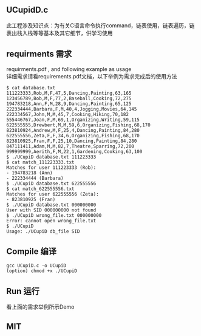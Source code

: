 ## UCupidD.c  
此工程涉及知识点：为有关C语言命令执行command，链表使用，链表遍历，链表出栈入栈等等基本及其它细节，供学习使用  
## requirments 需求  
requirments.pdf , and following example as usage  
详细需求请看requirements.pdf文档，以下举例为需求完成后的使用方法  
```  
$ cat database.txt  
111223333,Rob,M,F,47,5,Dancing,Painting,63,165  
123456789,Bob,M,F,77,2,Baseball,Cooking,72,275  
194783218,Ann,F,M,28,9,Dancing,Painting,65,125  
222334444,Barbara,F,M,40,4,Jogging,Movies,64,145  
222334567,John,M,M,45,7,Cooking,Hiking,70,182  
555446767,Joan,F,M,69,1,Organizing,Writing,59,115  
622555555,Drewbert,M,M,59,6,Organizing,Fishing,68,170  
823810924,Andrew,M,F,25,4,Dancing,Painting,84,280  
622555556,Zeta,F,F,34,6,Organizing,Fishing,68,170  
823810925,Fran,F,F,25,10,Dancing,Painting,84,280  
847111411,Adam,M,M,82,7,Theatre,Sparring,72,200  
999999999,Aerith,F,M,22,1,Gardening,Cooking,63,100  
$ ./UCupiD database.txt 111223333  
$ cat match_111223333.txt  
Matches for user 111223333 (Rob):  
- 194783218 (Ann)  
- 222334444 (Barbara)  
$ ./UCupiD database.txt 622555556  
$ cat match_622555556.txt  
Matches for user 622555556 (Zeta):  
- 823810925 (Fran)  
$ ./UCupiD database.txt 000000000  
User with SID 000000000 not found  
$ ./UCupiD wrong_file.txt 000000000  
Error: cannot open wrong_file.txt  
$ ./UCupiD  
Usage: ./UCupiD db_file SID  
```  
## Compile 编译  
```  
gcc UCupiD.c -o UCupiD  
(option) chmod +x ./UCupiD  
```  
## Run 运行  
看上面的需求举例所示Demo  
## MIT  
